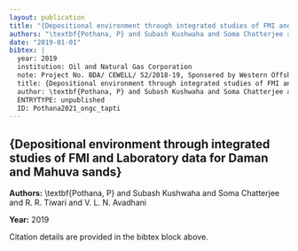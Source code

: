 ```yaml
---
layout: publication
title: "{Depositional environment through integrated studies of FMI and Laboratory data for Daman and Mahuva sands}"
authors: "\textbf{Pothana, P} and Subash Kushwaha and Soma Chatterjee and R. R. Tiwari and V. L. N. Avadhani"
date: "2019-01-01"
bibtex: |
  year: 2019
  institution: Oil and Natural Gas Corporation
  note: Project No. BDA/ CEWELL/ 52/2018-19, Sponsered by Western Offshore Basin
  title: {Depositional environment through integrated studies of FMI and Laboratory data for Daman and Mahuva sands}
  author: \textbf{Pothana, P} and Subash Kushwaha and Soma Chatterjee and R. R. Tiwari and V. L. N. Avadhani
  ENTRYTYPE: unpublished
  ID: Pothana2021_ongc_tapti
---
```


## {Depositional environment through integrated studies of FMI and Laboratory data for Daman and Mahuva sands}

**Authors:** \textbf{Pothana, P} and Subash Kushwaha and Soma Chatterjee and R. R. Tiwari and V. L. N. Avadhani

**Year:** 2019

Citation details are provided in the bibtex block above.
